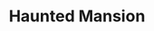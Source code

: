 ---
layout: fact-share
year: 
title: Haunted Mansion
fact: To achieve the eerie effect of the graveyard band in The Haunted Mansion ride, composer Buddy Baker wrote out the music backwards, the musicians played it as written, and then the tape was reversed for playback. 
---
